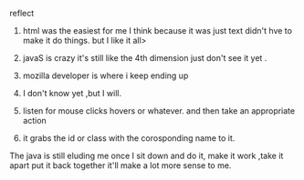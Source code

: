 reflect
1. html was the easiest for me I think because it was just text didn't hve to make it do things. but I like it all>
2. javaS is crazy it's still like the 4th dimension just don't see it yet .

3. mozilla developer is where i keep ending up

1. I don't know yet ,but I will.
2. listen for mouse clicks hovers or whatever. and then take an appropriate action
3. it grabs the id or class with the corosponding name to it.

The java is still eluding me once I sit down and do it, make it work ,take it apart put it back together it'll make a lot more sense to me.
